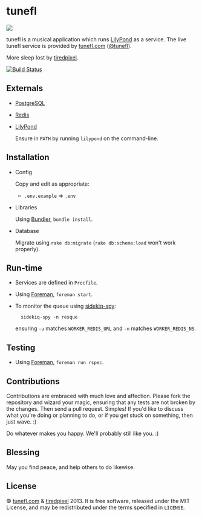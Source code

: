 # tunefl

![](https://raw.github.com/tiredpixel/tunefl/master/app/assets/images/logo.png)

tunefl is a musical application which runs [LilyPond](http://lilypond.org) as a service.
The live tunefl service is provided by [tunefl.com](http://www.tunefl.com) ([@tunefl](https://twitter.com/tunefl)).

More sleep lost by [tiredpixel](http://www.tiredpixel.com).

[![Build Status](https://travis-ci.org/tiredpixel/tunefl.png?branch=master,stable)](https://travis-ci.org/tiredpixel/tunefl)


## Externals

- [PostgreSQL](http://www.postgresql.org/)

- [Redis](http://redis.io/)

- [LilyPond](http://lilypond.org)
  
  Ensure in `PATH` by running `lilypond` on the command-line.


## Installation

- Config
  
  Copy and edit as appropriate:
  
  - `.env.example` => `.env`

- Libraries
  
  Using [Bundler](http://gembundler.com/), `bundle install`.

- Database
  
  Migrate using `rake db:migrate` (`rake db:schema:load` won't work properly).


## Run-time

- Services are defined in `Procfile`.

- Using [Foreman](http://ddollar.github.io/foreman/), `foreman start`.

- To monitor the queue using [sidekiq-spy](https://github.com/tiredpixel/sidekiq-spy):

        sidekiq-spy -n resque

  ensuring `-u` matches `WORKER_REDIS_URL` and `-n` matches `WORKER_REDIS_NS`.


## Testing

- Using [Foreman](http://ddollar.github.io/foreman/), `foreman run rspec`.


## Contributions

Contributions are embraced with much love and affection.
Please fork the repository and wizard your magic, ensuring that any tests are not broken by the changes.
Then send a pull request. Simples!
If you'd like to discuss what you're doing or planning to do, or if you get stuck on something, then just wave. :)

Do whatever makes you happy. We'll probably still like you. :)


## Blessing

May you find peace, and help others to do likewise.


## License

© [tunefl.com](http://www.tunefl.com) & [tiredpixel](http://www.tiredpixel.com) 2013.
It is free software, released under the MIT License, and may be redistributed under the terms specified in `LICENSE`.
